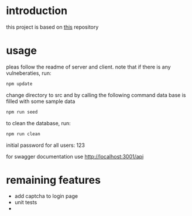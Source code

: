 # introduction
this project is based on [this](https://github.com/philuchansky/react-express-jwt.git) repository


# usage
pleas follow the readme of server and client.
note that if there is any vulneberaties, run:
```sh
npm update
```
change directory to src and by calling the following command data base is filled with some sample data
```sh
npm run seed
```

to clean the database, run:
```sh
npm run clean
```
initial password for all users: 123

for swagger documentation use [http://localhost:3001/api](http://localhost:3001/api)

# remaining features
* add captcha to login page
* unit tests
* 